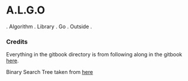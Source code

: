 # A.L.G.O

.
Algorithm 
.
Library
.
Go 
.
Outside
.

### Credits

Everything in the gitbook directory is from following along in the gitbook [here](https://basarat.gitbooks.io/algorithms/content/docs/datastructures/stack.html).

Binary Search Tree taken from [here](https://github.com/basarat/typescript-collections)